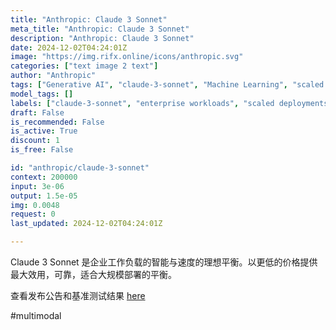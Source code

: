 ```yaml
---
title: "Anthropic: Claude 3 Sonnet"
meta_title: "Anthropic: Claude 3 Sonnet"
description: "Anthropic: Claude 3 Sonnet"
date: 2024-12-02T04:24:01Z
image: "https://img.rifx.online/icons/anthropic.svg"
categories: ["text image 2 text"]
author: "Anthropic"
tags: ["Generative AI", "claude-3-sonnet", "Machine Learning", "scaled deployments", "enterprise workloads", "Programming", "Data Science", "Technology", "cost-effective AI", "benchmark results", "Anthropic"]
model_tags: []
labels: ["claude-3-sonnet", "enterprise workloads", "scaled deployments", "cost-effective AI", "benchmark results"]
draft: False
is_recommended: False
is_active: True
discount: 1
is_free: False

id: "anthropic/claude-3-sonnet"
context: 200000
input: 3e-06
output: 1.5e-05
img: 0.0048
request: 0
last_updated: 2024-12-02T04:24:01Z

---
```


Claude 3 Sonnet 是企业工作负载的智能与速度的理想平衡。以更低的价格提供最大效用，可靠，适合大规模部署的平衡。

查看发布公告和基准测试结果 [here](https://www.anthropic.com/news/claude-3-family)

#multimodal

